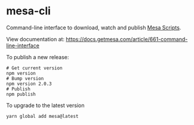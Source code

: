 # mesa-cli

Command-line interface to download, watch and publish [Mesa Scripts](https://developers.getmesa.com/script/).

View documentation at: https://docs.getmesa.com/article/661-command-line-interface


To publish a new release:
```
# Get current version
npm version
# Bump version
npm version 2.0.3
# Publish
npm publish
```

To upgrade to the latest version
```
yarn global add mesa@latest
```
